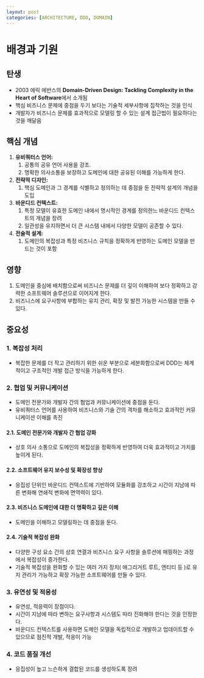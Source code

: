 ```yaml
---
layout: post
categories: [ARCHITECTURE, DDD, DOMAIN]
---
```


# 배경과 기원

## 탄생
- 2003 에릭 에반스의 **Domain-Driven Design: Tackling Complexity in the Heart of Software**에서 소개됨
- 핵심 비즈니스 문제에 중점을 두기 보다는 기술적 세부사항에 집착하는 것을 인식
- 개발자가 비즈니스 문제를 효과적으로 모델링 할 수 있는 설계 접근법이 필요하다는 것을 깨달음

## 핵심 개념
1. **유비쿼터스 언어:**
   1. 공통의 공유 언어 사용을 강조.
   2. 명확한 의사소통을 보장하고 도메인에 대한 공유된 이해를 가능하게 한다.
2. **전략적 디자인:** 
   1. 핵심 도메인과 그 경계를 식별하고 정의하는 데 중점을 둔 전략적 설계의 개념을 도입
3. **바운디드 컨텍스트:** 
   1. 특정 모델이 유효한 도메인 내에서 명시적인 경계를 정의한느 바운디드 컨텍스트의 개념을 장려
   2. 일관성을 유지하면서 더 큰 시스템 내에서 다양한 모델이 공존할 수 있다.
4. **전술적 설계:**
   1. 도메인의 복잡성과 특정 비즈니스 규칙을 정확하게 반영하는 도메인 모델을 만드는 것이 포함
   
## 영향
1. 도메인을 중심에 배치함으로써 비즈니스 문제를 더 깊이 이해하여 보다 정확하고 강력한 소프트웨어 솔루션으로 이어지게 한다.
2. 비즈니스에 요구사항에 부합하는 유지 관리, 확장 및 발전 가능한 시스템을 만들 수 있다.


## 중요성
### 1. 복잡성 처리
- 복잡한 문제를 더 작고 관리하기 위한 쉬운 부분으로 세분화함으로써 DDD는 체계적이고 구조적인 개발 접근 방식을 가능하게 한다.

### 2. 협업 및 커뮤니케이션
- 도메인 전문가와 개발자 간의 협업과 커뮤니케이션에 중점을 둔다.
- 유비쿼터스 언어를 사용하여 비즈니스와 기술 간의 격차를 해소하고 효과적인 커뮤니케이션 이해를 촉진
#### 2.1. 도메인 전문가와 개발자 간 협업 강화
- 상호 의사 소통으로 도메인의 복잡성을 정확하게 반영하여 더욱 효과적이고 가치를 높이게 된다.
#### 2.2. 소프트웨어 유지 보수성 및 확장성 향상
- 응집성 단위인 바운디드 컨텍스트에 기반하여 모듈화를 강조하고 시간이 지남에 따른 변화해 연쇄적 변화에 면역력이 있다.
#### 2.3. 비즈니스 도메인에 대한 더 명확하고 깊은 이해
- 도메인을 이해하고 모델링하는 데 중점을 둔다.
#### 2.4. 기술적 복잡성 완화
- 다양한 구성 요소 간의 상호 연결과 비즈니스 요구 사항을 솔루션에 매핑하는 과정에서 복잡성이 증가한다.
- 기술적 복잡성을 완화할 수 있는 여러 가지 장치( 애그리거트 루트, 엔티티 등 )로 유지 관리가 가능하고 확장 가능한 소프트웨어를 만들 수 있다.

### 3. 유연성 및 적응성
- 유연성, 적응력이 장점이다.
- 시간이 지남에 따라 변하는 요구사항과 시스템도 따라 진화해야 한다는 것을 인정한다.
- 바운디드 컨텍스트를 사용하면 도메인 모델을 독립적으로 개발하고 업데이트할 수 있으므로 점진적 개발, 적응이 가능

### 4. 코드 품질 개선
- 응집성이 높고 느슨하게 결합된 코드를 생성하도록 장려